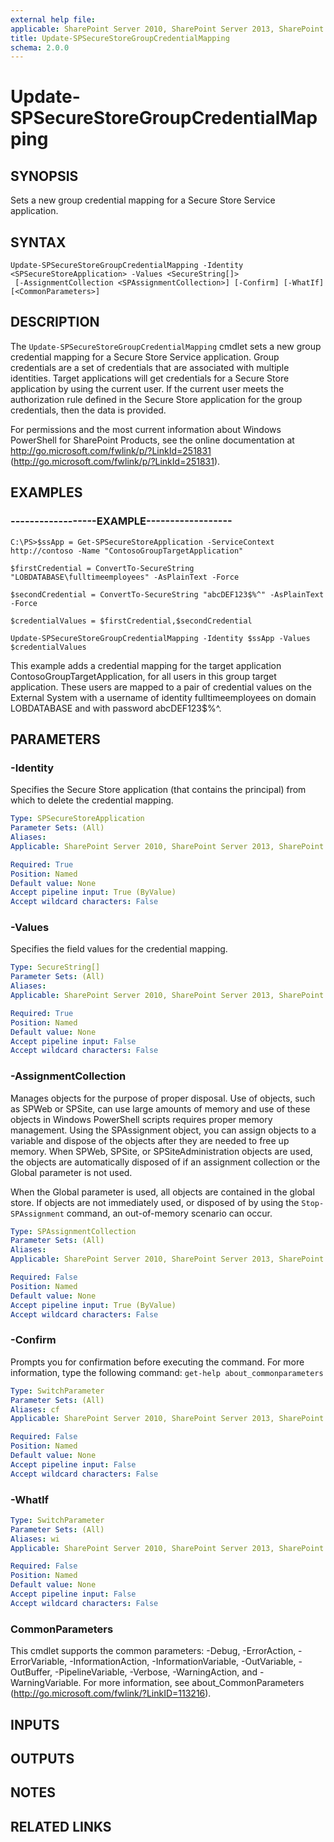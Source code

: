 ```yaml
---
external help file: 
applicable: SharePoint Server 2010, SharePoint Server 2013, SharePoint Server 2016
title: Update-SPSecureStoreGroupCredentialMapping
schema: 2.0.0
---
```


# Update-SPSecureStoreGroupCredentialMapping

## SYNOPSIS
Sets a new group credential mapping for a Secure Store Service application.

## SYNTAX

```
Update-SPSecureStoreGroupCredentialMapping -Identity <SPSecureStoreApplication> -Values <SecureString[]>
 [-AssignmentCollection <SPAssignmentCollection>] [-Confirm] [-WhatIf] [<CommonParameters>]
```

## DESCRIPTION
The `Update-SPSecureStoreGroupCredentialMapping` cmdlet sets a new group credential mapping for a Secure Store Service application.
Group credentials are a set of credentials that are associated with multiple identities.
Target applications will get credentials for a Secure Store application by using the current user.
If the current user meets the authorization rule defined in the Secure Store application for the group credentials, then the data is provided.

For permissions and the most current information about Windows PowerShell for SharePoint Products, see the online documentation at http://go.microsoft.com/fwlink/p/?LinkId=251831 (http://go.microsoft.com/fwlink/p/?LinkId=251831).

## EXAMPLES

### ------------------EXAMPLE------------------
```
C:\PS>$ssApp = Get-SPSecureStoreApplication -ServiceContext http://contoso -Name "ContosoGroupTargetApplication"

$firstCredential = ConvertTo-SecureString "LOBDATABASE\fulltimeemployees" -AsPlainText -Force

$secondCredential = ConvertTo-SecureString "abcDEF123$%^" -AsPlainText -Force

$credentialValues = $firstCredential,$secondCredential

Update-SPSecureStoreGroupCredentialMapping -Identity $ssApp -Values $credentialValues
```

This example adds a credential mapping for the target application ContosoGroupTargetApplication, for all users in this group target application.
These users are mapped to a pair of credential values on the External System with a username of identity fulltimeemployees on domain LOBDATABASE and with password abcDEF123$%^.

## PARAMETERS

### -Identity
Specifies the Secure Store application (that contains the principal) from which to delete the credential mapping.

```yaml
Type: SPSecureStoreApplication
Parameter Sets: (All)
Aliases: 
Applicable: SharePoint Server 2010, SharePoint Server 2013, SharePoint Server 2016

Required: True
Position: Named
Default value: None
Accept pipeline input: True (ByValue)
Accept wildcard characters: False
```

### -Values
Specifies the field values for the credential mapping.

```yaml
Type: SecureString[]
Parameter Sets: (All)
Aliases: 
Applicable: SharePoint Server 2010, SharePoint Server 2013, SharePoint Server 2016

Required: True
Position: Named
Default value: None
Accept pipeline input: False
Accept wildcard characters: False
```

### -AssignmentCollection
Manages objects for the purpose of proper disposal.
Use of objects, such as SPWeb or SPSite, can use large amounts of memory and use of these objects in Windows PowerShell scripts requires proper memory management.
Using the SPAssignment object, you can assign objects to a variable and dispose of the objects after they are needed to free up memory.
When SPWeb, SPSite, or SPSiteAdministration objects are used, the objects are automatically disposed of if an assignment collection or the Global parameter is not used.

When the Global parameter is used, all objects are contained in the global store.
If objects are not immediately used, or disposed of by using the `Stop-SPAssignment` command, an out-of-memory scenario can occur.

```yaml
Type: SPAssignmentCollection
Parameter Sets: (All)
Aliases: 
Applicable: SharePoint Server 2010, SharePoint Server 2013, SharePoint Server 2016

Required: False
Position: Named
Default value: None
Accept pipeline input: True (ByValue)
Accept wildcard characters: False
```

### -Confirm
Prompts you for confirmation before executing the command.
For more information, type the following command: `get-help about_commonparameters`

```yaml
Type: SwitchParameter
Parameter Sets: (All)
Aliases: cf
Applicable: SharePoint Server 2010, SharePoint Server 2013, SharePoint Server 2016

Required: False
Position: Named
Default value: None
Accept pipeline input: False
Accept wildcard characters: False
```

### -WhatIf
```yaml
Type: SwitchParameter
Parameter Sets: (All)
Aliases: wi
Applicable: SharePoint Server 2010, SharePoint Server 2013, SharePoint Server 2016

Required: False
Position: Named
Default value: None
Accept pipeline input: False
Accept wildcard characters: False
```

### CommonParameters
This cmdlet supports the common parameters: -Debug, -ErrorAction, -ErrorVariable, -InformationAction, -InformationVariable, -OutVariable, -OutBuffer, -PipelineVariable, -Verbose, -WarningAction, and -WarningVariable. For more information, see about_CommonParameters (http://go.microsoft.com/fwlink/?LinkID=113216).

## INPUTS

## OUTPUTS

## NOTES

## RELATED LINKS
